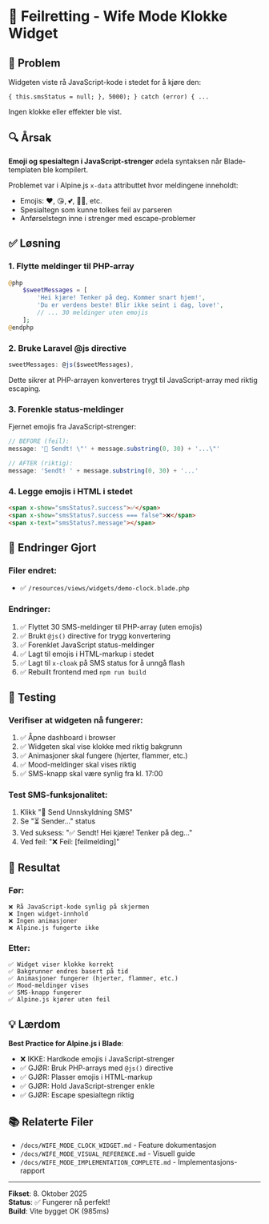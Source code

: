 # 🔧 Feilretting - Wife Mode Klokke Widget

## 🐛 Problem
Widgeten viste rå JavaScript-kode i stedet for å kjøre den:
```
{ this.smsStatus = null; }, 5000); } catch (error) { ...
```

Ingen klokke eller effekter ble vist.

## 🔍 Årsak
**Emoji og spesialtegn i JavaScript-strenger** ødela syntaksen når Blade-templaten ble kompilert.

Problemet var i Alpine.js `x-data` attributtet hvor meldingene inneholdt:
- Emojis: ❤️, 😘, 💕, 🏃‍♂️, etc.
- Spesialtegn som kunne tolkes feil av parseren
- Anførselstegn inne i strenger med escape-problemer

## ✅ Løsning

### 1. Flytte meldinger til PHP-array
```php
@php
    $sweetMessages = [
        'Hei kjære! Tenker på deg. Kommer snart hjem!',
        'Du er verdens beste! Blir ikke seint i dag, love!',
        // ... 30 meldinger uten emojis
    ];
@endphp
```

### 2. Bruke Laravel @js directive
```javascript
sweetMessages: @js($sweetMessages),
```

Dette sikrer at PHP-arrayen konverteres trygt til JavaScript-array med riktig escaping.

### 3. Forenkle status-meldinger
Fjernet emojis fra JavaScript-strenger:
```javascript
// BEFORE (feil):
message: '💌 Sendt! \"' + message.substring(0, 30) + '...\"'

// AFTER (riktig):
message: 'Sendt! ' + message.substring(0, 30) + '...'
```

### 4. Legge emojis i HTML i stedet
```html
<span x-show="smsStatus?.success">✅</span>
<span x-show="smsStatus?.success === false">❌</span>
<span x-text="smsStatus?.message"></span>
```

## 📝 Endringer Gjort

### Filer endret:
- ✅ `/resources/views/widgets/demo-clock.blade.php`

### Endringer:
1. ✅ Flyttet 30 SMS-meldinger til PHP-array (uten emojis)
2. ✅ Brukt `@js()` directive for trygg konvertering
3. ✅ Forenklet JavaScript status-meldinger
4. ✅ Lagt til emojis i HTML-markup i stedet
5. ✅ Lagt til `x-cloak` på SMS status for å unngå flash
6. ✅ Rebuilt frontend med `npm run build`

## 🧪 Testing

### Verifiser at widgeten nå fungerer:
1. ✅ Åpne dashboard i browser
2. ✅ Widgeten skal vise klokke med riktig bakgrunn
3. ✅ Animasjoner skal fungere (hjerter, flammer, etc.)
4. ✅ Mood-meldinger skal vises riktig
5. ✅ SMS-knapp skal være synlig fra kl. 17:00

### Test SMS-funksjonalitet:
1. Klikk "💌 Send Unnskyldning SMS"
2. Se "⏳ Sender..." status
3. Ved suksess: "✅ Sendt! Hei kjære! Tenker på deg..."
4. Ved feil: "❌ Feil: [feilmelding]"

## 🎯 Resultat

### Før:
```
❌ Rå JavaScript-kode synlig på skjermen
❌ Ingen widget-innhold
❌ Ingen animasjoner
❌ Alpine.js fungerte ikke
```

### Etter:
```
✅ Widget viser klokke korrekt
✅ Bakgrunner endres basert på tid
✅ Animasjoner fungerer (hjerter, flammer, etc.)
✅ Mood-meldinger vises
✅ SMS-knapp fungerer
✅ Alpine.js kjører uten feil
```

## 💡 Lærdom

**Best Practice for Alpine.js i Blade**:
- ❌ IKKE: Hardkode emojis i JavaScript-strenger
- ✅ GJØR: Bruk PHP-arrays med `@js()` directive
- ✅ GJØR: Plasser emojis i HTML-markup
- ✅ GJØR: Hold JavaScript-strenger enkle
- ✅ GJØR: Escape spesialtegn riktig

## 📚 Relaterte Filer

- `/docs/WIFE_MODE_CLOCK_WIDGET.md` - Feature dokumentasjon
- `/docs/WIFE_MODE_VISUAL_REFERENCE.md` - Visuell guide
- `/docs/WIFE_MODE_IMPLEMENTATION_COMPLETE.md` - Implementasjons-rapport

---

**Fikset**: 8. Oktober 2025  
**Status**: ✅ Fungerer nå perfekt!  
**Build**: Vite bygget OK (985ms)
